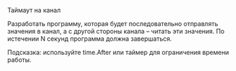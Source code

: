 Таймаут на канал

Разработать программу, которая будет последовательно отправлять значения в канал, а с другой стороны канала – читать эти значения. По истечении N секунд программа должна завершаться.

Подсказка: используйте time.After или таймер для ограничения времени работы.
